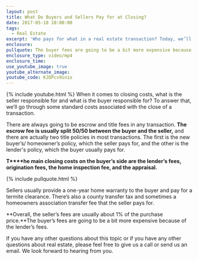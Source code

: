 ```yaml
---
layout: post
title: What Do Buyers and Sellers Pay for at Closing?
date: 2017-05-18 10:00:00
tags:
  - Real Estate
excerpt: 'Who pays for what in a real estate transaction? Today, we’ll go over what both the seller and the buyer is responsible for at closing.'
enclosure:
pullquote: The buyer fees are going to be a bit more expensive because of the lender fees.
enclosure_type: video/mp4
enclosure_time:
use_youtube_image: true
youtube_alternate_image:
youtube_code: KJDPcv9snio
---
```



{% include youtube.html %} When it comes to closing costs, what is the seller responsible for and what is the buyer responsible for? To answer that, we’ll go through some standard costs associated with the close of a transaction.

There are always going to be escrow and title fees in any transaction. **The escrow fee is usually split 50/50 between the buyer and the seller,** and there are actually two title policies in most transactions. The first is the new buyer’s/ homeowner’s policy, which the seller pays for, and the other is the lender's policy, which the buyer usually pays for.

**T****he main closing costs on the buyer’s side are the lender’s fees, origination fees, the home inspection fee, and the appraisal.**

{% include pullquote.html %}

Sellers usually provide a one-year home warranty to the buyer and pay for a termite clearance. There’s also a county transfer tax and sometimes a homeowners association transfer fee that the seller pays for.

**Overall, the seller’s fees are usually about 1% of the purchase price.**The buyer’s fees are going to be a bit more expensive because of the lender’s fees.

If you have any other questions about this topic or if you have any other questions about real estate, please feel free to give us a call or send us an email. We look forward to hearing from you.